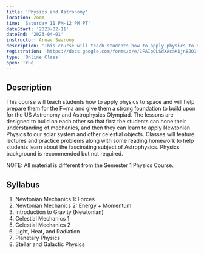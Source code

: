 ```yaml
---
title: 'Physics and Astronomy'
location: Zoom
time: 'Saturday 11 PM-12 PM PT'
dateStart: '2023-02-11'
dateEnd: '2023-04-01'
instructor: Arnav Swaroop
description: 'This course will teach students how to apply physics to space and will help prepare them for the F=ma and give them a strong foundation to build upon for the US Astronomy and Astrophysics Olympiad.'
registration: 'https://docs.google.com/forms/d/e/1FAIpQLSdXAcaK1jn8JO1f0JhqSde6QgrNvS2XcP2NDSyfXs9A7OaA0Q/viewform'
type: 'Online Class'
open: True
---
```


## Description

This course will teach students how to apply physics to space and will help prepare them for the F=ma and give them a strong foundation to build upon for the US Astronomy and Astrophysics Olympiad. The lessons are designed to build on each other so that first the students can hone their understanding of mechanics, and then they can learn to apply Newtonian Physics to our solar system and other celestial objects. Classes will feature lectures and practice problems along with some reading homework to help students learn about the fascinating subject of Astrophysics. Physics background is recommended but not required.

NOTE: All material is different from the Semester 1 Physics Course.

## Syllabus

1. Newtonian Mechanics 1: Forces
2. Newtonian Mechanics 2: Energy + Momentum
3. Introduction to Gravity (Newtonian)
4. Celestial Mechanics 1
5. Celestial Mechanics 2
6. Light, Heat, and Radiation
7. Planetary Physics
8. Stellar and Galactic Physics
